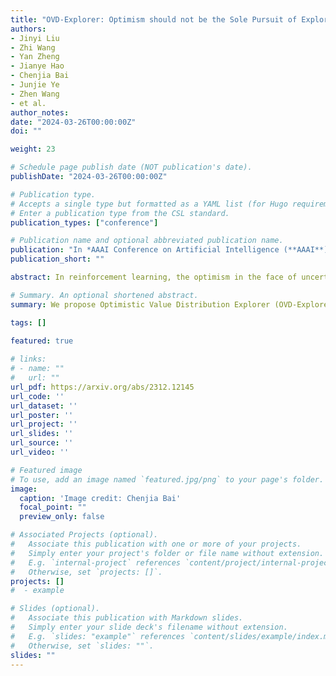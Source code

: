 ```yaml
---
title: "OVD-Explorer: Optimism should not be the Sole Pursuit of Exploration in Noisy Environments."
authors:
- Jinyi Liu
- Zhi Wang
- Yan Zheng
- Jianye Hao
- Chenjia Bai
- Junjie Ye
- Zhen Wang
- et al.
author_notes:
date: "2024-03-26T00:00:00Z"
doi: ""

weight: 23

# Schedule page publish date (NOT publication's date).
publishDate: "2024-03-26T00:00:00Z"

# Publication type.
# Accepts a single type but formatted as a YAML list (for Hugo requirements).
# Enter a publication type from the CSL standard.
publication_types: ["conference"]

# Publication name and optional abbreviated publication name.
publication: "In *AAAI Conference on Artificial Intelligence (**AAAI**)*, 2024"
publication_short: ""

abstract: In reinforcement learning, the optimism in the face of uncertainty (OFU) is a mainstream principle for directing exploration towards less explored areas, characterized by higher uncertainty. However, in the presence of environmental stochasticity (noise), purely optimistic exploration may lead to excessive probing of high-noise areas, consequently impeding exploration efficiency. Hence, in exploring noisy environments, while optimism-driven exploration serves as a foundation, prudent attention to alleviating unnecessary over-exploration in high-noise areas becomes beneficial. In this work, we propose Optimistic Value Distribution Explorer (OVD-Explorer) to achieve a noise-aware optimistic exploration for continuous control. OVD-Explorer proposes a new measurement of the policy's exploration ability considering noise in optimistic perspectives, and leverages gradient ascent to drive exploration. Practically, OVD-Explorer can be easily integrated with continuous control RL algorithms. Extensive evaluations on the MuJoCo and GridChaos tasks demonstrate the superiority of OVD-Explorer in achieving noise-aware optimistic exploration.

# Summary. An optional shortened abstract.
summary: We propose Optimistic Value Distribution Explorer (OVD-Explorer) to achieve a noise-aware optimistic exploration for continuous control.

tags: []
  
featured: true

# links:
# - name: ""
#   url: ""
url_pdf: https://arxiv.org/abs/2312.12145
url_code: ''
url_dataset: ''
url_poster: ''
url_project: ''
url_slides: ''
url_source: ''
url_video: ''

# Featured image
# To use, add an image named `featured.jpg/png` to your page's folder. 
image:
  caption: 'Image credit: Chenjia Bai'
  focal_point: ""
  preview_only: false

# Associated Projects (optional).
#   Associate this publication with one or more of your projects.
#   Simply enter your project's folder or file name without extension.
#   E.g. `internal-project` references `content/project/internal-project/index.md`.
#   Otherwise, set `projects: []`.
projects: []
#  - example

# Slides (optional).
#   Associate this publication with Markdown slides.
#   Simply enter your slide deck's filename without extension.
#   E.g. `slides: "example"` references `content/slides/example/index.md`.
#   Otherwise, set `slides: ""`.
slides: ""
---
```

